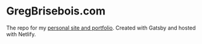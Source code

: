 # GregBrisebois.com

The repo for my [personal site and portfolio](https://www.gregbrisebois.com). Created with Gatsby and hosted with Netlify.